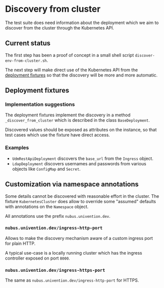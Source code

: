 # Discovery from cluster

The test suite does need information about the deployment which we aim to
discover from the cluster through the Kubernetes API.

## Current status

The first step has been a proof of concept in a small shell script
`discover-env-from-cluster.sh`.

The next step will make direct use of the Kubernetes API from the [deployment
fixtures](./pod-deployment.md) so that the discovery will be more and more
automatic.

## Deployment fixtures

### Implementation suggestions

The deployment fixtures implement the discovery in a method
`_discover_from_cluster` which is described in the class `BaseDeployment`.

Discovered values should be exposed as attributes on the instance, so that test
cases which use the fixture have direct access.

### Examples

- `UdmRestApiDeployment` discovers the `base_url` from the `Ingress` object.
- `LdapDeployment` discovers usernames and passwords from various objects like
  `ConfigMap` and `Secret`.

## Customization via namespace annotations

Some details cannot be discovered with reasonable effort in the cluster. The
fixture `KubernetesCluster` does allow to override some "assumed" defaults with
annotations on the `Namespace` object.

All annotations use the prefix `nubus.univention.dev`.

### `nubus.univention.dev/ingress-http-port`

Allows to make the discovery mechanism aware of a custom ingress port for plain HTTP.

A typical use-case is a locally running cluster which has the ingress controller
exposed on port `8000`.

### `nubus.univention.dev/ingress-https-port`

The same as `nubus.univention.dev/ingress-http-port` for HTTPS.


